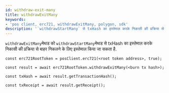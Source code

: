 ```yaml
---
id: withdraw-exit-many
title: withdrawExitMany
keywords:
- 'pos client, erc721, withdrawExitMany, polygon, sdk'
description: '`withdrawStartMany` से txHash का इस्तेमाल करके निकासी की प्रक्रिया से बाहर निकलें'
---
```


`withdrawExitMany`मेथड को `withdrawStartMany`मेथड से txHash का इस्तेमाल करके निकासी की प्रक्रिया से बाहर निकलने के लिए इस्तेमाल किया जा सकता है.

```
const erc721RootToken = posClient.erc721(<root token address>, true);

const result = await erc721RootToken.withdrawExitMany(<burn tx hash>);

const txHash = await result.getTransactionHash();

const txReceipt = await result.getReceipt();

```
